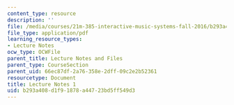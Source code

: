 ```yaml
---
content_type: resource
description: ''
file: /media/courses/21m-385-interactive-music-systems-fall-2016/b293a408d1f91878a44723bd5ff549d3_MIT21M_385F16_L1.pdf
file_type: application/pdf
learning_resource_types:
- Lecture Notes
ocw_type: OCWFile
parent_title: Lecture Notes and Files
parent_type: CourseSection
parent_uid: 66ec87df-2a76-358e-2dff-09c2e2b52361
resourcetype: Document
title: Lecture Notes 1
uid: b293a408-d1f9-1878-a447-23bd5ff549d3
---
```


